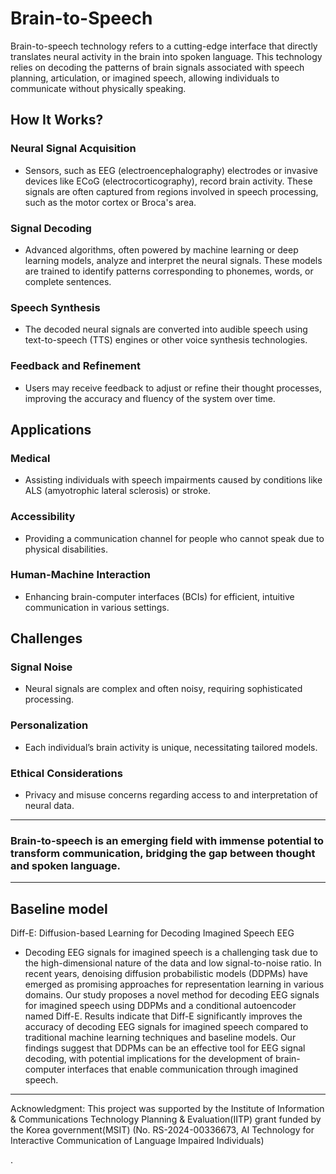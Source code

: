 # Brain-to-Speech

Brain-to-speech technology refers to a cutting-edge interface that directly translates neural activity in the brain into spoken language. This technology relies on decoding the patterns of brain signals associated with speech planning, articulation, or imagined speech, allowing individuals to communicate without physically speaking.

## How It Works?
### Neural Signal Acquisition
- Sensors, such as EEG (electroencephalography) electrodes or invasive devices like ECoG (electrocorticography), record brain activity. These signals are often captured from regions involved in speech processing, such as the motor cortex or Broca's area.

### Signal Decoding
- Advanced algorithms, often powered by machine learning or deep learning models, analyze and interpret the neural signals. These models are trained to identify patterns corresponding to phonemes, words, or complete sentences.

### Speech Synthesis
- The decoded neural signals are converted into audible speech using text-to-speech (TTS) engines or other voice synthesis technologies.

### Feedback and Refinement
- Users may receive feedback to adjust or refine their thought processes, improving the accuracy and fluency of the system over time.

## Applications
### Medical
- Assisting individuals with speech impairments caused by conditions like ALS (amyotrophic lateral sclerosis) or stroke.

### Accessibility
- Providing a communication channel for people who cannot speak due to physical disabilities.

### Human-Machine Interaction
- Enhancing brain-computer interfaces (BCIs) for efficient, intuitive communication in various settings.

## Challenges
### Signal Noise
- Neural signals are complex and often noisy, requiring sophisticated processing.

### Personalization
- Each individual’s brain activity is unique, necessitating tailored models.

### Ethical Considerations
- Privacy and misuse concerns regarding access to and interpretation of neural data.

---
### Brain-to-speech is an emerging field with immense potential to transform communication, bridging the gap between thought and spoken language.

---
## Baseline model
Diff-E: Diffusion-based Learning for Decoding Imagined Speech EEG
- Decoding EEG signals for imagined speech is a challenging task due to the high-dimensional nature of the data and low signal-to-noise ratio. In recent years, denoising diffusion probabilistic models (DDPMs) have emerged as promising approaches for representation learning in various domains. Our study proposes a novel method for decoding EEG signals for imagined speech using DDPMs and a conditional autoencoder named Diff-E. Results indicate that Diff-E significantly improves the accuracy of decoding EEG signals for imagined speech compared to traditional machine learning techniques and baseline models. Our findings suggest that DDPMs can be an effective tool for EEG signal decoding, with potential implications for the development of brain-computer interfaces that enable communication through imagined speech.
---
Acknowledgment: This project was supported by the Institute of Information & Communications Technology Planning & Evaluation(IITP) grant funded by the Korea government(MSIT) (No. RS-2024-00336673, AI Technology for Interactive Communication of Language Impaired Individuals)

.
